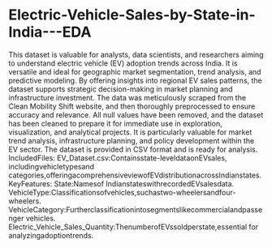 # Electric-Vehicle-Sales-by-State-in-India---EDA
 This dataset is valuable for analysts, data scientists, and researchers aiming to  understand electric vehicle (EV) adoption trends across India. It is versatile and ideal  for geographic market segmentation, trend analysis, and predictive modeling. 
 By
 offering insights into regional EV sales patterns, the dataset supports strategic
 decision-making in market planning and infrastructure investment.
 The data was meticulously scraped from the Clean Mobility Shift website, and then
 thoroughly preprocessed to ensure accuracy and relevance. All null values have been
 removed, and the dataset has been cleaned to prepare it for immediate use in
 exploration, visualization, and analytical projects. It is particularly valuable for market
 trend analysis, infrastructure planning, and policy development within the EV sector.
 The dataset is provided in CSV format and is ready for analysis.
IncludedFiles:
 EV_Dataset.csv:Containsstate-leveldataonEVsales, includingvehicletypesand
 categories,offeringacomprehensiveviewofEVdistributionacrossIndianstates.
 KeyFeatures:
 State:Namesof IndianstateswithrecordedEVsalesdata.
 VehicleType:Classificationsofvehicles,suchastwo-wheelersandfour-wheelers.
 VehicleCategory:Furtherclassificationintosegmentslikecommercialandpassenger
 vehicles.
 Electric_Vehicle_Sales_Quantity:ThenumberofEVssoldperstate,essential for
 analyzingadoptiontrends.
